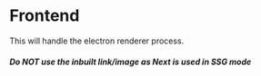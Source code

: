 # Frontend

This will handle the electron renderer process.

##### Do NOT use the inbuilt link/image as Next is used in SSG mode
